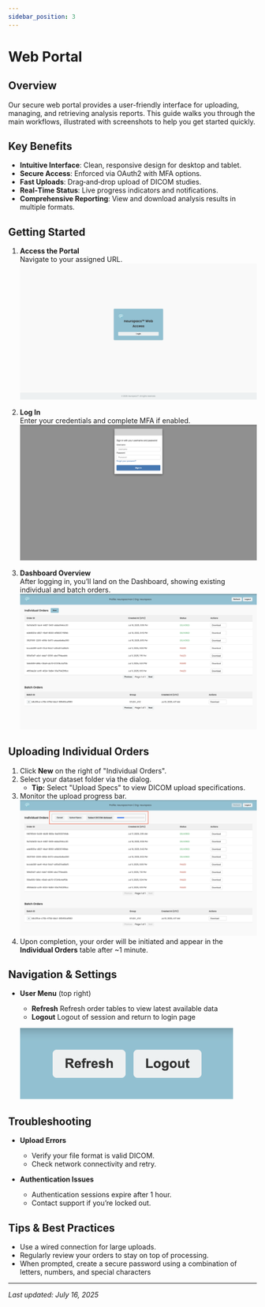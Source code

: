 ```yaml
---
sidebar_position: 3
---
```


# Web Portal

## Overview

Our secure web portal provides a user-friendly interface for uploading, managing, and retrieving analysis reports. This guide walks you through the main workflows, illustrated with screenshots to help you get started quickly.

## Key Benefits

- **Intuitive Interface**: Clean, responsive design for desktop and tablet.
- **Secure Access**: Enforced via OAuth2 with MFA options.
- **Fast Uploads**: Drag‑and‑drop upload of DICOM studies.
- **Real‑Time Status**: Live progress indicators and notifications.
- **Comprehensive Reporting**: View and download analysis results in multiple formats.

## Getting Started

1. **Access the Portal**  
   Navigate to your assigned URL.
   ![Landing Page](/img/landing_page.png)

2. **Log In**  
   Enter your credentials and complete MFA if enabled.  
   ![Login Page](/img/cognito_auth_page.png)

3. **Dashboard Overview**  
   After logging in, you’ll land on the Dashboard, showing existing individual and batch orders.  
   ![Dashboard Overview](/img/portal_landing.png)

## Uploading Individual Orders

1. Click **New** on the right of "Individual Orders".
2. Select your dataset folder via the dialog.
   - **Tip:** Select "Upload Specs" to view DICOM upload specifications.
3. Monitor the upload progress bar.  
   ![Upload Progress](/img/uploading_animation.png)
4. Upon completion, your order will be initiated and appear in the **Individual Orders** table after ~1 minute.

## Navigation & Settings

- **User Menu** (top right)

  - **Refresh** Refresh order tables to view latest available data
  - **Logout** Logout of session and return to login page

  ![Settings Panel](/img/user_menu.png)

## Troubleshooting

- **Upload Errors**

  - Verify your file format is valid DICOM.
  - Check network connectivity and retry.

- **Authentication Issues**
  - Authentication sessions expire after 1 hour.
  - Contact support if you’re locked out.

## Tips & Best Practices

- Use a wired connection for large uploads.
- Regularly review your orders to stay on top of processing.
- When prompted, create a secure password using a combination of letters, numbers, and special characters

---

_Last updated: July 16, 2025_
